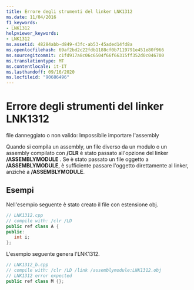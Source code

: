 ```yaml
---
title: Errore degli strumenti del linker LNK1312
ms.date: 11/04/2016
f1_keywords:
- LNK1312
helpviewer_keywords:
- LNK1312
ms.assetid: 48284abb-d849-43fc-ab53-45aded14fd8a
ms.openlocfilehash: 69af2bd2c22fdb1188cf0b7119791e451e80f966
ms.sourcegitcommit: c1fd917a8c06c6504f66f66315ff352d0c046700
ms.translationtype: MT
ms.contentlocale: it-IT
ms.lasthandoff: 09/16/2020
ms.locfileid: "90686496"
---
```

# <a name="linker-tools-error-lnk1312"></a>Errore degli strumenti del linker LNK1312

file danneggiato o non valido: Impossibile importare l'assembly

Quando si compila un assembly, un file diverso da un modulo o un assembly compilato con **/CLR** è stato passato all'opzione del linker **/ASSEMBLYMODULE** .  Se è stato passato un file oggetto a **/ASSEMBLYMODULE**, è sufficiente passare l'oggetto direttamente al linker, anziché a **/ASSEMBLYMODULE**.

## <a name="examples"></a>Esempi

Nell'esempio seguente è stato creato il file con estensione obj.

```cpp
// LNK1312.cpp
// compile with: /clr /LD
public ref class A {
public:
   int i;
};
```

L'esempio seguente genera l'LNK1312.

```cpp
// LNK1312_b.cpp
// compile with: /clr /LD /link /assemblymodule:LNK1312.obj
// LNK1312 error expected
public ref class M {};
```
